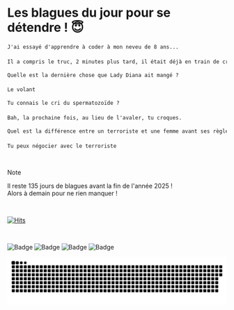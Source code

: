 
<h1>Les blagues du jour pour se détendre ! 😇</h1>

```diff
J'ai essayé d'apprendre à coder à mon neveu de 8 ans...

Il a compris le truc, 2 minutes plus tard, il était déjà en train de crier et de frapper le clavier !
```

```diff
Quelle est la dernière chose que Lady Diana ait mangé ?

Le volant
```

```diff
Tu connais le cri du spermatozoïde ?

Bah, la prochaine fois, au lieu de l'avaler, tu croques.
```

```diff
Quel est la différence entre un terroriste et une femme avant ses règles ?

Tu peux négocier avec le terroriste
```

<br/>

> [!NOTE]
> Il reste 135 jours de blagues avant la fin de l'année 2025 ! <br/>
> Alors à demain pour ne rien manquer !

<br/>


[![Hits](https://hits.seeyoufarm.com/api/count/incr/badge.svg?url=https%3A%2F%2Fgithub.com%2FClems02%2Fhit-counter&count_bg=%23003E80&title_bg=%235C9FE1&icon=powershell.svg&icon_color=%23FFFFFF&title=Visite&edge_flat=false)](https://hits.seeyoufarm.com)


<br/>


![Badge](https://img.shields.io/badge/Last%20updated%20on-white?style=for-the-badge&logo=clockify)   ![Badge](https://img.shields.io/badge/19/08-white?style=for-the-badge) ![Badge](https://img.shields.io/badge/at-white?style=for-the-badge) ![Badge](https://img.shields.io/badge/03:27-white?style=for-the-badge)


<p align="center">
 <img width="1000" src="assets/github-snake.svg" alt="snake"/>
</p>
